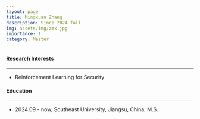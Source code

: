 ```yaml
---
layout: page
title: Mingxuan Zhang
description: Since 2024 fall
img: assets/img/zmx.jpg
importance: 1
category: Master
---
```


#### Research Interests
---
- Reinforcement Learning for Security

#### Education
---
- 2024.09 - now, Southeast University, Jiangsu, China, M.S.

